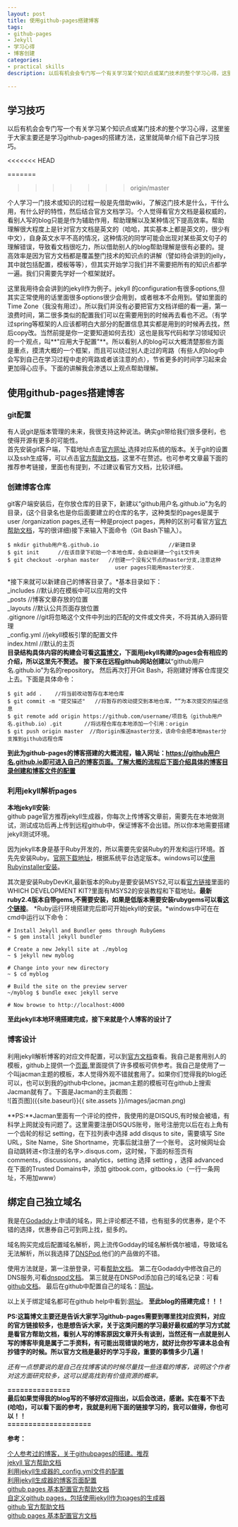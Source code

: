 ```yaml
---
layout: post
title: 使用github-pages搭建博客
tags:
- github-pages
- Jekyll
- 学习心得
- 博客创建
categories:
- practical skills
description: 以后有机会会专门写一个有关学习某个知识点或某门技术的整个学习心得，这里鉴于大家主要还是学习github-pages的搭建方法，这里就简单介绍下自己学习技巧。
 
---
```

## 学习技巧
 以后有机会会专门写一个有关学习某个知识点或某门技术的整个学习心得，这里鉴于大家主要还是学习github-pages的搭建方法，这里就简单介绍下自己学习技巧。
 
<<<<<<< HEAD
<!-- more -->
=======
<!--more-->
>>>>>>> origin/master

个人学习一门技术或知识的过程一般是先借助wiki，了解这门技术是什么，干什么用，有什么好的特性，然后结合官方文档学习。个人觉得看官方文档是最权威的，看别人写的blog只能是作为辅助作用，帮助理解以及某种情况下提高效率。帮助理解很大程度上是针对官方文档是英文的（哈哈，其实基本上都是英文的，很少有中文），自身英文水平不高的情况，这种情况的同学可能会出现对某些英文句子的理解错误，导致看文档很吃力，所以借助别人的blog帮助理解是很有必要的。提高效率是因为官方文档都是覆盖整门技术的知识点的讲解（譬如待会讲到的jelly，其中就包括配置，模板等等），但其实开始学习我们并不需要把所有的知识点都学一遍。我们只需要先学好一个框架就好。

这里我用待会会讲到的jekyll作为例子。jekyll 的configuration有很多options,但其实正常使用的话里面很多options很少会用到，或者根本不会用到。譬如里面的Time Zone（我没有用过）。所以我们并没有必要把官方文档详细的看一遍，第一浪费时间，第二很多类似的配置我们可以在需要用到的时候再去看也不迟。（有学过spring等框架的人应该都明白大部分的配置信息其实都是用到的时候再去找，然后copy改。当然前提是你一定要知道如何去找）这也是我写代码和学习领域知识的一个观点，叫**"应用大于配置"**。所以看别人的blog可以大概清楚那些方面是重点，摸清大概的一个框架，而且可以绕过别人走过的弯路（有些人的blog中会写到自己在学习过程中走的弯路或者该注意的点），节省更多的时间学习起来会更加得心应手。下面的讲解我会渗透以上观点帮助理解。

## 使用github-pages搭建博客
### git配置
有人说git是版本管理的未来，我很支持这种说法。确实git带给我们很多便利，也使得开源有更多的可能性。  
首先安装git客户端，下载地址点击[官方网址](https://git-scm.com/downloads),选择对应系统的版本。关于git的设置以及ssh生成等，可以点击[官方帮助文档](https://help.github.com/articles/set-up-git/)，这里不在赘述。也可参考文章最下面的推荐参考链接，里面也有提到，不过建议看官方文档，比较详细。
### 创建博客仓库
git客户端安装后，在你放仓库的目录下，新建以“github用户名.github.io"为名的目录，(这个目录名也是你后面要建立的仓库的名字，这种类型的pages是属于user /organization pages,还有一种是project pages，两种的区别可看官方[官方帮助文档](https://help.github.com/articles/user-organization-and-project-pages/)，写的很详细)接下来输入下面命令（Git Bash下输入）。

    $ mkdir github用户名.github.io                      //新建目录
    $ git init      //在该目录下初始一个本地仓库，会自动新建一个git文件夹
    $ git checkout -orphan master   //创建一个没有父节点的master分支,注意这种
                                      user pages只能用master分支.
									  
*接下来就可以新建自己的博客目录了。*基本目录如下：  
_includes  //默认的在模板中可以应用的文件  
_posts    //博客文章存放的位置  
_layouts  //默认公共页面存放位置  
.gitignore  //git将忽略这个文件中列出的匹配的文件或文件夹，不将其纳入源码管理  
_config.yml //jekyll模板引擎的配置文件  
index.html  //默认的主页  
**目录结构具体内容的构建会可看[这篇博文](http://www.ezlippi.com/blog/2015/03/github-pages-blog.html)，下面用jekyll构建的pages会有相应的介绍，所以这里先不赘述。**
**接下来在远程github网站创建以**“github用户名.github.io”为名的repository。
然后再次打开Git Bash，将刚建好博客仓库提交上去。下面是具体命令：

    $ git add .    //将当前改动暂存在本地仓库
    $ git commit -m "提交描述"   //将暂存的改动提交到本地仓库，“”为本次提交的描述信                                 息
    $ git remote add origin https://github.com/username/项目名（github用户名.github.io）.git       //将远程仓库在本地添加一个引用：origin
    $ git push origin master  //向origin推送master分支，该命令会把本地master分支推到github远程仓库
	
**到此为github-pages的博客搭建的大概流程，输入网址：https://github用户名.github.io即可进入自己的博客页面。了解大概的流程后下面介绍具体的博客目录创建和博客文件的配置**
### 利用jekyll解析pages

**本地jekyll安装:**  
github page官方推荐jekyll生成器，你每次上传博客文章前，需要先在本地做测试，测试成功后再上传到远程github中，保证博客不会出错。所以你本地需要搭建jekyll测试环境。  

因为jekyll本身是基于Ruby开发的，所以需要先安装Ruby的开发和运行环境。首先先安装Ruby。[官网下载地址](http://www.ruby-lang.org/zh_cn/downloads/)，根据系统平台选定版本。windows可以[使用Rubyinstaller安装](http://rubyinstaller.org/downloads)。  

其次是安装RubyDevKit,最新版本的Ruby是要安装MSYS2,可以看[官方链接](http://rubyinstaller.org/downloads)里面的WHICH DEVELOPMENT KIT?里面有MSYS2的安装教程和下载地址。**最新ruby2.4版本自带gems,不需要安装，如果是低版本需要安装rubygems可以看[这个链接](https://rubygems.org/pages/download)**。
*Ruby运行环境搭建完后即可开始jekyll的安装。*windows中可在在cmd中运行以下命令：

    # Install Jekyll and Bundler gems through RubyGems
    ~ $ gem install jekyll bundler

    # Create a new Jekyll site at ./myblog
    ~ $ jekyll new myblog

    # Change into your new directory
    ~ $ cd myblog

    # Build the site on the preview server
    ~/myblog $ bundle exec jekyll serve

    # Now browse to http://localhost:4000  
	
**至此jekyll本地环境搭建完成，接下来就是个人博客的设计了**  

### 博客设计
利用jekyll解析博客的对应文件配置，可以到[官方文档](https://help.github.com/categories/customizing-github-pages/)查看。我自己是套用别人的模板，github上提供一个[页面](https://github.com/jekyll/jekyll/wiki/sites),里面提供了许多模板可供参考。我自己是使用了一个叫jacman主题的模板，本人觉得外观不错就套用了。如果你们觉得我的blog还可以，也可以到我的github中clone。jacman主题的模板可在github上搜索Jacman就有了。下面是Jacman的主页截图：  
![首页图]({{site.baseurl}}{{ site.assets }}/images/jacman.png)  

**PS:**Jacman里面有一个评论的控件，我使用的是DISQUS,有时候会被墙，有科学上网就没有问题了。这里需要注册DISQUS账号，账号注册完以后在右上角有一个齿轮的标记 setting，在下拉列表中选择 add disqus to site，需要填写 Site URL，Site Name，Site Shortname，完事后就注册了一个账号。
这时候网址会自动跳转进<你注册的名字>.disqus.com，这时候，下面的标签页有comments，discussions，analytics，setting 选择 setting ，选择 advanced 在下面的Trusted Domains中，添加 gitbook.com，gitbooks.io（一行一条网址，不用加www）
## 绑定自己独立域名
我是在[Godaddy](https://sg.godaddy.com/?ci=)上申请的域名，网上评论都还不错，也有挺多的优惠券，是个不错的选择，优惠券自己可到网上找，挺多的。  

域名购买完成后配置域名解析，网上流传Godday的域名解析偶尔被墙，导致域名无法解析，所以我选择了[DNSPod](https://www.dnspod.com/),他们的产品做的不错。  

使用方法就是，第一注册登录，可看[帮助文档](https://www.dnspod.com/support/index/fid/1)。
第二在Godaddy中修改自己的DNS服务,可看[dnspod文档](https://www.dnspod.com/support/index/fid/119)。
第三就是在DNSPod添加自己的域名记录：可看[github文档](https://help.github.com/articles/quick-start-setting-up-a-custom-domain/)。
最后在github中配置自己的域名：[网址](https://help.github.com/articles/adding-or-removing-a-custom-domain-for-your-github-pages-site/)。  

以上关于绑定域名都可在github help中看到:[网址](https://help.github.com/articles/quick-start-setting-up-a-custom-domain/)。
**至此blog的搭建完成！！！**
  
**PS:这篇博文主要还是告诉大家学习github-pages需要到哪里找对应资料，对应的官方链接较多，也是想告诉大家，关于这类问题的学习最好最权威的学习方式就是看官方帮助文档，看别人写的博客原因文章开头有谈到，当然还有一点就是别人写的博客毕竟是属于二手资料，有可能出现错误的地方，就好比你抄写课本总会有抄错字的时候。所以官方文档是最好的学习手段，重要的事情多少几遍！**

*还有一点想要说的是自己在找博客读的时候尽量找一些连载的博客，说明这个作者对这方面研究较多，这可以提高找到有价值资源的概率。*

**===============   
 最后如果觉得我的blog写的不够好欢迎指出，以后会改进，感谢。实在看不下去(哈哈)，可以看下面的参考，我就是利用下面的链接学习的，我可以做得，你也可以！！  
 ====================**   

    
**参考：**  
       
[个人参考过的博客，关于githubpages的搭建。推荐](https://www.ezlippi.com/blog/2015/03/github-pages-blog.html)   
[jekyll 官方帮助文档](http://jekyllrb.com/docs/home/)  
[利用jekyll生成器的_config.yml文件的配置](http://jekyllrb.com/docs/configuration/)  
[利用jekyll生成器的博客页面配置](http://jekyllrb.com/docs/templates/)  
[github pages 基本配置官方帮助文档](https://help.github.com/categories/github-pages-basics)  
[自定义github pages，包括使用jekyll作为pages的生成器](https://help.github.com/categories/customizing-github-pages)  
[github 官方帮助文档](https://help.github.com/)  
[github pages 基本配置官方文档](https://help.github.com/categories/github-pages-basics/)  

    
    

 



